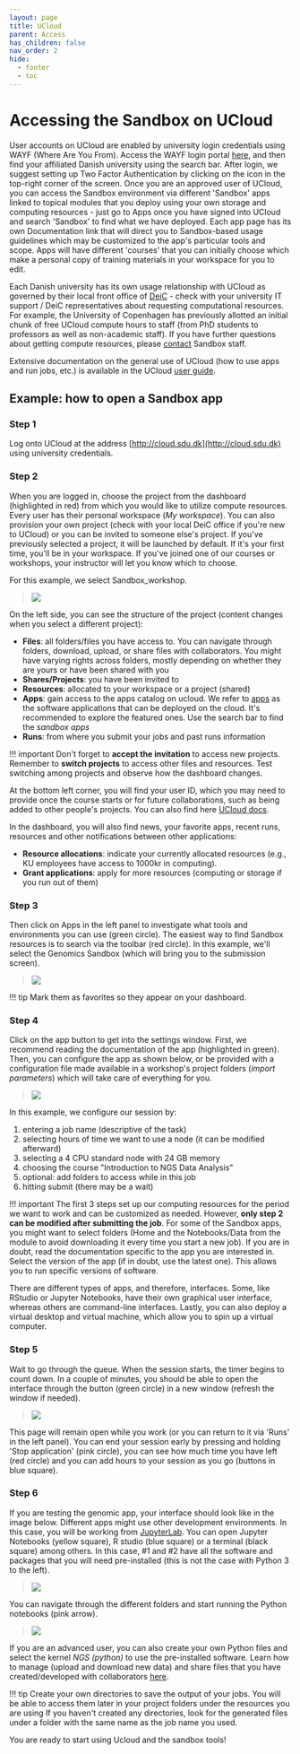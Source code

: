 ```yaml
---
layout: page
title: UCloud
parent: Access
has_children: false
nav_order: 2
hide:
  - footer
  - toc
---
```


# Accessing the Sandbox on UCloud

User accounts on UCloud are enabled by university login credentials using WAYF (Where Are You From). Access the WAYF login portal [here](https://cloud.sdu.dk/), and then find your affiliated Danish university using the search bar. After login, we suggest setting up Two Factor Authentication by clicking on the icon in the top-right corner of the screen. Once you are an approved user of UCloud, you can access the Sandbox environment via different 'Sandbox' apps linked to topical modules that you deploy using your own storage and computing resources - just go to Apps once you have signed into UCloud and search 'Sandbox' to find what we have deployed. Each app page has its own Documentation link that will direct you to Sandbox-based usage guidelines which may be customized to the app's particular tools and scope. Apps will have different 'courses' that you can initially choose which make a personal copy of training materials in your workspace for you to edit.  

Each Danish university has its own usage relationship with UCloud as governed by their local front office of [DeiC](https://www.deic.dk/en) - check with your university IT support / DeiC representatives about requesting computational resources. For example, the University of Copenhagen has previously allotted an initial chunk of free UCloud compute hours to staff (from PhD students to professors as well as non-academic staff). If you have further questions about getting compute resources, please [contact](https://hds-sandbox.github.io/contact) Sandbox staff.

Extensive documentation on the general use of UCloud (how to use apps and run jobs, etc.) is available in the UCloud [user guide](https://docs.cloud.sdu.dk/).

## Example: how to open a Sandbox app

### **Step 1**  

Log onto UCloud at the address [http://cloud.sdu.dk](http://cloud.sdu.dk) using university credentials.


###  **Step 2** 

When you are logged in, choose the project from the dashboard (highlighted in red) from which you would like to utilize compute resources. Every user has their personal workspace (*My workspace*). You can also provision your own project (check with your local DeiC office if you're new to UCloud) or you can be invited to someone else's project. If you've previously selected a project, it will be launched by default. If it's your first time, you'll be in your workspace. If you've joined one of our courses or workshops, your instructor will let you know which to choose. 

For this example, we select Sandbox_workshop.

> ![](../assets/images/workspace.png)

On the left side, you can see the structure of the project (content changes when you select a different project):

- **Files**: all folders/files you have access to. You can navigate through folders, download, upload, or share files with collaborators. You might have varying rights across folders, mostly depending on whether they are yours or have been shared with you
- **Shares/Projects**: you have been invited to 
- **Resources**: allocated to your workspace or a project (shared) 
- **Apps**: gain access to the apps catalog on ucloud. We refer to [apps](https://docs.cloud.sdu.dk/Apps/type.html) as the software applications that can be deployed on the cloud. It's recommended to explore the featured ones. Use the search bar to find the *sandbox apps* 
- **Runs**: from where you submit your jobs and past runs information

!!! important
    Don't forget to **accept the invitation** to access new projects.
    Remember to **switch projects** to access other files and resources. Test switching among projects and observe how the dashboard changes.

At the bottom left corner, you will find your user ID, which you may need to provide once the course starts or for future collaborations, such as being added to other people's projects. You can also find here [UCloud docs](https://docs.cloud.sdu.dk/).

In the dashboard, you will also find news, your favorite apps, recent runs, resources and other notifications between other applications: 
- **Resource allocations**: indicate your currently allocated resources (e.g., KU employees have access to 1000kr in computing). 
- **Grant applications**: apply for more resources (computing or storage if you run out of them)

### **Step 3**  

Then click on Apps in the left panel to investigate what tools and environments you can use (green circle). The easiest way to find Sandbox resources is to search via the toolbar (red circle). In this example, we'll select the Genomics Sandbox (which will bring you to the submission screen).

> ![](../assets/images/apps.png)

!!! tip
    Mark them as favorites so they appear on your dashboard. 

### **Step 4**  

Click on the app button to get into the settings window. First, we recommend reading the documentation of the app (highlighted in green). Then, you can configure the app as shown below, or be provided with a configuration file made available in a workshop's project folders (*import parameters*) which will take care of everything for you. 

> ![](../assets/images/configure_NGS.png)

In this example, we configure our session by:

  1. entering a job name (descriptive of the task)
  2. selecting hours of time we want to use a node (it can be modified afterward)
  3. selecting a 4 CPU standard node with 24 GB memory
  4. choosing the course "Introduction to NGS Data Analysis" 
  5. optional: add folders to access while in this job 
  6. hitting submit (there may be a wait)

!!! important
    The first 3 steps set up our computing resources for the period we want to work and can be customized as needed. However, **only step 2 can be modified after submitting the job**. For some of the Sandbox apps, you might want to select folders (Home and the Notebooks/Data from the module to avoid downloading it every time you start a new job). If you are in doubt, read the documentation specific to the app you are interested in.
    Select the version of the app (if in doubt, use the latest one). This allows you to run specific versions of software.

There are different types of apps, and therefore, interfaces. Some, like RStudio or Jupyter Notebooks, have their own graphical user interface, whereas others are command-line interfaces. Lastly, you can also deploy a virtual desktop and virtual machine, which allow you to spin up a virtual computer.

### **Step 5**

Wait to go through the queue. When the session starts, the timer begins to count down. In a couple of minutes, you should be able to open the interface through the button (green circle) in a new window (refresh the window if needed). 

> ![](../assets/images/running_NGS.png)

This page will remain open while you work (or you can return to it via 'Runs' in the left panel). You can end your session early by pressing and holding 'Stop application' (pink circle), you can see how much time you have left (red circle) and you can add hours to your session as you go (buttons in blue square).

### **Step 6**

If you are testing the genomic app, your interface should look like in the image below. Different apps might use other development environments. In this case, you will be working from [JupyterLab](https://jupyter.org/). You can open Jupyter Notebooks (yellow square), R studio (blue square) or a terminal (black square) among others. In this case, #1 and #2 have all the software and packages that you will need pre-installed (this is not the case with Python 3 to the left). 

> ![](../assets/images/interface_jupyterlab.png)

You can navigate through the different folders and start running the Python notebooks (pink arrow).

> ![](../assets/images/openning_notebook.png)

If you are an advanced user, you can also create your own Python files and select the kernel *NGS (python)* to use the pre-installed software. Learn how to manage (upload and download new data) and share files that you have created/developed with collaborators [here](https://docs.cloud.sdu.dk/tutorials/tutorial1.html).

!!! tip
    Create your own directories to save the output of your jobs. You will be able to access them later in your project folders under the resources you are using
    If you haven't created any directories, look for the generated files under a folder with the same name as the job name you used.

You are ready to start using Ucloud and the sandbox tools! 